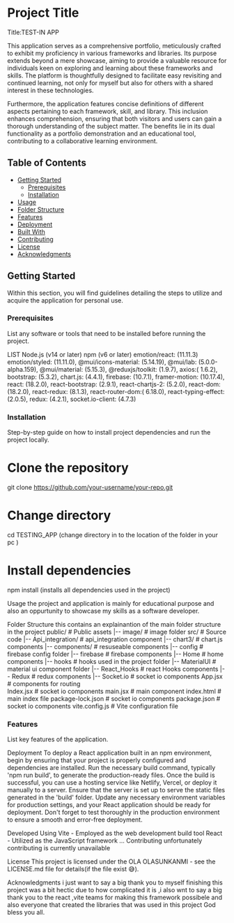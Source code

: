 # Project Title
Title:TEST-IN APP

This application serves as a comprehensive portfolio, meticulously crafted to exhibit my proficiency in various frameworks and libraries. Its purpose extends beyond a mere showcase, aiming to provide a valuable resource for individuals keen on exploring and learning about these frameworks and skills. The platform is thoughtfully designed to facilitate easy revisiting and continued learning, not only for myself but also for others with a shared interest in these technologies.

Furthermore, the application features concise definitions of different aspects pertaining to each framework, skill, and library. This inclusion enhances comprehension, ensuring that both visitors and users can gain a thorough understanding of the subject matter. The benefits lie in its dual functionality as a portfolio demonstration and an educational tool, contributing to a collaborative learning environment.

## Table of Contents

- [Getting Started](#getting-started)
  - [Prerequisites](#prerequisites)
  - [Installation](#installation)
- [Usage](#usage)
- [Folder Structure](#folder-structure)
- [Features](#features)
- [Deployment](#deployment)
- [Built With](#built-with)
- [Contributing](#contributing)
- [License](#license)
- [Acknowledgments](#acknowledgments)

## Getting Started


Within this section, you will find guidelines detailing the steps to utilize and acquire the application for personal use.

### Prerequisites

List any software or tools that need to be installed before running the project.

LIST
Node.js (v14 or later)
npm (v6 or later)
emotion/react: (11.11.3)
emotion/styled: (11.11.0),
@mui/icons-material: (5.14.19),
@mui/lab: (5.0.0-alpha.159),
@mui/material: (5.15.3),
@reduxjs/toolkit: (1.9.7),
axios:( 1.6.2),
bootstrap: (5.3.2),
chart.js: (4.4.1),
firebase: (10.7.1),
framer-motion: (10.17.4),
react: (18.2.0),
react-bootstrap: (2.9.1),
react-chartjs-2: (5.2.0),
react-dom: (18.2.0),
react-redux: (8.1.3),
react-router-dom:( 6.18.0),
react-typing-effect: (2.0.5),
redux: (4.2.1),
socket.io-client: (4.7.3)


### Installation

Step-by-step guide on how to install project dependencies and run the project locally.

# Clone the repository
git clone https://github.com/your-username/your-repo.git

# Change directory
cd TESTING_APP (change directory in to the location of the folder in your pc )

# Install dependencies
npm install (installs all dependencies used in the project)

Usage
the project and application is mainly for educational purpose and also an oppurtunity to showcase my skills as a software developer.

Folder Structure
this contains an explainantion of the main folder structure in the project
public/               # Public assets
|-- image/           # image folder
src/                  # Source code
|-- Api_integration/           # api_integration component
|-- chart3/       # chart.js components
|-- components/            # resuseable components
|-- config          # firebase config folder
|-- firebase           # firebase components
|-- Home           # home components
|-- hooks           # hooks used in the project folder
|-- MaterialUI           # material ui component folder
|-- React_Hooks           # react Hooks components
|-- Redux          # redux components
|-- Socket.io          # socket io components 
App.jsx             # components for routing  
Index.jsx             # socket io components 
main.jsx            # main component
index.html            # main index file
package-lock.json     # socket io components 
package.json          # socket io components 
vite.config.js        # Vite configuration file

### Features
List key features of the application.

Deployment
To deploy a React application built in an npm environment, begin by ensuring that your project is properly configured and dependencies are installed. Run the necessary build command, typically 'npm run build', to generate the production-ready files. Once the build is successful, you can use a hosting service like Netlify, Vercel, or deploy it manually to a server. Ensure that the server is set up to serve the static files generated in the 'build' folder. Update any necessary environment variables for production settings, and your React application should be ready for deployment. Don't forget to test thoroughly in the production environment to ensure a smooth and error-free deployment.


Developed Using
Vite - Employed as the web development build tool
React - Utilized as the JavaScript framework
...
Contributing
unfortunately contributing is currently unavailable

License
This project is licensed under the OLA OLASUNKANMI - see the LICENSE.md file for details(if the file exist 😅).

Acknowledgments
i just want to say a big thank you to myself finishing this project was a bit hectic due to how complicated it is ,i also wnt to say a big thank you to the react ,vite teams for making this framework possibele and also everyone that created the libraries that was used in this project God bless you all.
